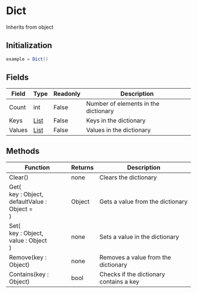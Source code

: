 # Dict
Inherits from object
## Initialization
```csharp
example = Dict()
```
## Fields
|Field|Type|Readonly|Description|
|---|---|---|---|
|Count|int|False|Number of elements in the dictionary|
|Keys|[List](../objects/List.md)|False|Keys in the dictionary|
|Values|[List](../objects/List.md)|False|Values in the dictionary|
## Methods
|Function|Returns|Description|
|---|---|---|
|Clear()|none|Clears the dictionary|
|Get(<br/>key : Object,<br/>defaultValue : Object = <br/>)|Object|Gets a value from the dictionary|
|Set(<br/>key : Object,<br/>value : Object<br/>)|none|Sets a value in the dictionary|
|Remove(key : Object)|none|Removes a value from the dictionary|
|Contains(key : Object)|bool|Checks if the dictionary contains a key|
